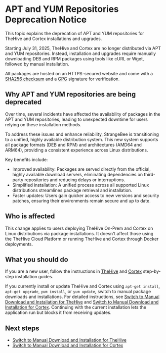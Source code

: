 # APT and YUM Repositories Deprecation Notice

This topic explains the deprecation of APT and YUM repositories for TheHive and Cortex installations and upgrades.

Starting July 31, 2025, TheHive and Cortex are no longer distributed via APT and YUM repositories. Instead, installation and upgrades require manually downloading DEB and RPM packages using tools like cURL or Wget, followed by manual installation.

All packages are hosted on an HTTPS-secured website and come with a [SHA256 checksum](https://linux.die.net/man/1/sha256sum) and a [GPG](https://www.gnupg.org/) signature for verification.

## Why APT and YUM repositories are being deprecated

Over time, several incidents have affected the availability of packages in the APT and YUM repositories, leading to unexpected downtime for users relying on these installation methods.

To address these issues and enhance reliability, StrangeBee is transitioning to a unified, highly available distribution system. This new system supports all package formats (DEB and RPM) and architectures (AMD64 and ARM64), providing a consistent experience across Linux distributions.

Key benefits include:

* Improved availability: Packages are served directly from the official, highly available download servers, eliminating dependencies on third-party repositories and reducing delays or interruptions.
* Simplified installation: A unified process across all supported Linux distributions streamlines package retrieval and installation.
* Faster updates: Users gain quicker access to new versions and security patches, ensuring their environments remain secure and up to date.

## Who is affected

This change applies to users deploying TheHive On-Prem and Cortex on Linux distributions via package installations. It doesn't affect those using the TheHive Cloud Platform or running TheHive and Cortex through Docker deployments.

## What you should do

If you are a new user, follow the instructions in [TheHive](../../installation/step-by-step-installation-guide.md) and [Cortex](../../../cortex/installation-and-configuration/step-by-step-guide.md) step-by-step installation guides.

If you currently install or update TheHive and Cortex using `apt-get install`, `apt-get upgrade`, `yum install`, or `yum update`, switch to manual package downloads and installations. For detailed instructions, see [Switch to Manual Download and Installation for TheHive](switch-to-manual-download-installation-thehive.md) and [Switch to Manual Download and Installation for Cortex](../../../cortex/operations/switch-to-manual-download-installation-cortex.md). Continuing with the current installation lets the application run but blocks it from receiving updates.

<h2>Next steps</h2>

* [Switch to Manual Download and Installation for TheHive](switch-to-manual-download-installation-thehive.md)
* [Switch to Manual Download and Installation for Cortex](../../../cortex/operations/switch-to-manual-download-installation-cortex.md)